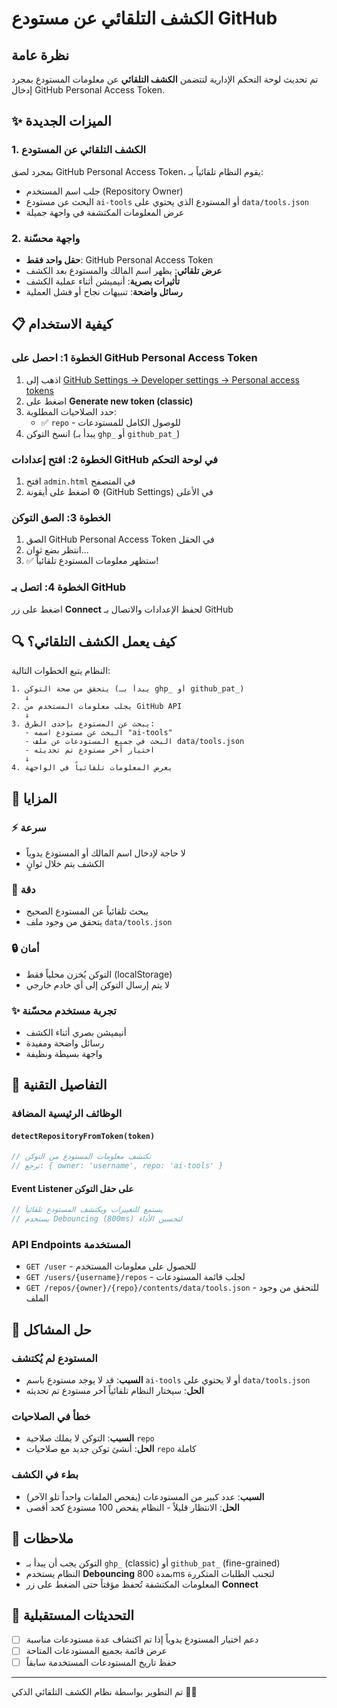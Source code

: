 # الكشف التلقائي عن مستودع GitHub

## نظرة عامة
تم تحديث لوحة التحكم الإدارية لتتضمن **الكشف التلقائي** عن معلومات المستودع بمجرد إدخال GitHub Personal Access Token.

## ✨ الميزات الجديدة

### 1. الكشف التلقائي عن المستودع
بمجرد لصق GitHub Personal Access Token، يقوم النظام تلقائياً بـ:
- جلب اسم المستخدم (Repository Owner)
- البحث عن مستودع `ai-tools` أو المستودع الذي يحتوي على `data/tools.json`
- عرض المعلومات المكتشفة في واجهة جميلة

### 2. واجهة محسّنة
- **حقل واحد فقط**: GitHub Personal Access Token
- **عرض تلقائي**: يظهر اسم المالك والمستودع بعد الكشف
- **تأثيرات بصرية**: أنيميشن أثناء عملية الكشف
- **رسائل واضحة**: تنبيهات نجاح أو فشل العملية

## 📋 كيفية الاستخدام

### الخطوة 1: احصل على GitHub Personal Access Token
1. اذهب إلى [GitHub Settings → Developer settings → Personal access tokens](https://github.com/settings/tokens)
2. اضغط على **Generate new token (classic)**
3. حدد الصلاحيات المطلوبة:
   - ✅ `repo` - للوصول الكامل للمستودعات
4. انسخ التوكن (يبدأ بـ `ghp_` أو `github_pat_`)

### الخطوة 2: افتح إعدادات GitHub في لوحة التحكم
1. افتح `admin.html` في المتصفح
2. اضغط على أيقونة ⚙️ (GitHub Settings) في الأعلى

### الخطوة 3: الصق التوكن
1. الصق GitHub Personal Access Token في الحقل
2. انتظر بضع ثوان...
3. ✅ ستظهر معلومات المستودع تلقائياً!

### الخطوة 4: اتصل بـ GitHub
اضغط على زر **Connect** لحفظ الإعدادات والاتصال بـ GitHub

## 🔍 كيف يعمل الكشف التلقائي؟

النظام يتبع الخطوات التالية:

```
1. يتحقق من صحة التوكن (يبدأ بـ ghp_ أو github_pat_)
   ↓
2. يجلب معلومات المستخدم من GitHub API
   ↓
3. يبحث عن المستودع بإحدى الطرق:
   - البحث عن مستودع اسمه "ai-tools"
   - البحث في جميع المستودعات عن ملف data/tools.json
   - اختيار آخر مستودع تم تحديثه
   ↓
4. يعرض المعلومات تلقائياً في الواجهة
```

## 🎨 المزايا

### ⚡ سرعة
- لا حاجة لإدخال اسم المالك أو المستودع يدوياً
- الكشف يتم خلال ثوانٍ

### 🎯 دقة
- يبحث تلقائياً عن المستودع الصحيح
- يتحقق من وجود ملف `data/tools.json`

### 🔒 أمان
- التوكن يُخزن محلياً فقط (localStorage)
- لا يتم إرسال التوكن إلى أي خادم خارجي

### ✨ تجربة مستخدم محسّنة
- أنيميشن بصري أثناء الكشف
- رسائل واضحة ومفيدة
- واجهة بسيطة ونظيفة

## 🔧 التفاصيل التقنية

### الوظائف الرئيسية المضافة

#### `detectRepositoryFromToken(token)`
```javascript
// تكتشف معلومات المستودع من التوكن
// ترجع: { owner: 'username', repo: 'ai-tools' }
```

#### Event Listener على حقل التوكن
```javascript
// يستمع للتغييرات ويكتشف المستودع تلقائياً
// يستخدم Debouncing (800ms) لتحسين الأداء
```

### API Endpoints المستخدمة
- `GET /user` - للحصول على معلومات المستخدم
- `GET /users/{username}/repos` - لجلب قائمة المستودعات
- `GET /repos/{owner}/{repo}/contents/data/tools.json` - للتحقق من وجود الملف

## 🐛 حل المشاكل

### المستودع لم يُكتشف
- **السبب**: قد لا يوجد مستودع باسم `ai-tools` أو لا يحتوي على `data/tools.json`
- **الحل**: سيختار النظام تلقائياً آخر مستودع تم تحديثه

### خطأ في الصلاحيات
- **السبب**: التوكن لا يملك صلاحية `repo`
- **الحل**: أنشئ توكن جديد مع صلاحيات `repo` كاملة

### بطء في الكشف
- **السبب**: عدد كبير من المستودعات (يفحص الملفات واحداً تلو الآخر)
- **الحل**: الانتظار قليلاً - النظام يفحص 100 مستودع كحد أقصى

## 📝 ملاحظات

- التوكن يجب أن يبدأ بـ `ghp_` (classic) أو `github_pat_` (fine-grained)
- النظام يستخدم **Debouncing** بمدة 800ms لتجنب الطلبات المتكررة
- المعلومات المكتشفة تُحفظ مؤقتاً حتى الضغط على زر **Connect**

## 🚀 التحديثات المستقبلية

- [ ] دعم اختيار المستودع يدوياً إذا تم اكتشاف عدة مستودعات مناسبة
- [ ] عرض قائمة بجميع المستودعات المتاحة
- [ ] حفظ تاريخ المستودعات المستخدمة سابقاً

---

تم التطوير بواسطة نظام الكشف التلقائي الذكي 🤖✨
